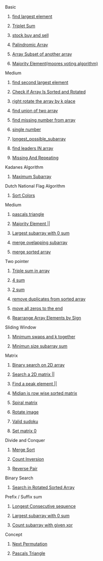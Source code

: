 Basic

1. [find largest element ](https://www.geeksforgeeks.org/problems/largest-element-in-array4009/0?utm_source=youtube&utm_medium=collab_striver_ytdescription&utm_campaign=largest-element-in-array)

2. [Triplet Sum](https://www.geeksforgeeks.org/problems/triplet-sum-in-array-1587115621/1)

3. [stock buy and sell](https://leetcode.com/problems/best-time-to-buy-and-sell-stock/solutions/39038/kadane-s-algorithm-since-no-one-has-mentioned-about-this-so-far-in-case-if-interviewer-twists-the-input/)

4. [Palindromic Array](https://www.geeksforgeeks.org/problems/palindromic-array-1587115620/1)

5. [Array Subset of another array](https://www.geeksforgeeks.org/problems/array-subset-of-another-array2317/1)

6. [Majority Element(moores voting algorithm)](https://www.geeksforgeeks.org/problems/majority-element-1587115620/1)


Medium 

1. [find second largest element](https://www.geeksforgeeks.org/problems/second-largest3735/1?utm_source=youtube&utm_medium=collab_striver_ytdescription&utm_campaign=second-largest)

2. [Check if Array Is Sorted and Rotated](https://leetcode.com/problems/check-if-array-is-sorted-and-rotated/description/)

3. [right rotate the array by k place](https://leetcode.com/problems/rotate-array/submissions/1393304246/)

4. [find union of two array ](https://www.geeksforgeeks.org/problems/union-of-two-sorted-arrays-1587115621/1?utm_source=youtube&utm_medium=collab_striver_ytdescription&utm_campaign=union-of-two-sorted-arrays)

5. [find missing number from array](https://leetcode.com/problems/missing-number/)

6. [single number](https://leetcode.com/problems/single-number/)

7. [longest_possible_subarray](https://www.geeksforgeeks.org/problems/longest-sub-array-with-sum-k0809/1?utm_source=youtube&utm_medium=collab_striver_ytdescription&utm_campaign=longest-sub-array-with-sum-k)



9. [find leaders IN array](https://www.geeksforgeeks.org/problems/leaders-in-an-array-1587115620/1?utm_source=youtube&utm_medium=collab_striver_ytdescription&utm_campaign=leaders-in-an-array)

10. [Missing And Repeating](https://www.geeksforgeeks.org/problems/find-missing-and-repeating2512/1?utm_source=youtube&utm_medium=collab_striver_ytdescription&utm_campaign=find-missing-and-repeating)

Kadanes Algorithm

1. [Maximum Subarray](https://leetcode.com/problems/maximum-subarray/)

Dutch National Flag Algorithm

1. [Sort Colors](https://leetcode.com/problems/sort-colors/description/)

Medium

1. [pascals triangle](https://leetcode.com/problems/pascals-triangle/)

2. [Majority Element ||](https://leetcode.com/problems/majority-element-ii/submissions/1459470670/)

3. [Largest subarray with 0 sum](https://www.geeksforgeeks.org/problems/largest-subarray-with-0-sum/1?category%5B%5D=Hash&company%5B%5D=Amazon&page=1&query=category%5B%5DHashcompany%5B%5DAmazonpage1company%5B%5DAmazoncategory%5B%5DHash&utm_source=youtube&utm_medium=collab_striver_ytdescription&utm_campaign=largest-subarray-with-0-sum)

4. [merge ovelapping subarray](https://leetcode.com/problems/merge-intervals/)

5. [merge sorted array](https://leetcode.com/problems/merge-sorted-array/)

Two pointer 

1. [Triple sum in array](https://www.geeksforgeeks.org/problems/triplet-sum-in-array-1587115621/1)

2. [4 sum](https://leetcode.com/problems/4sum/submissions/1463575191/)

3. [2 sum](https://leetcode.com/problems/two-sum/)

4. [remove duplicates from sorted array](https://leetcode.com/problems/remove-duplicates-from-sorted-array/description/)

6. [move all zeros to the end](https://leetcode.com/problems/move-zeroes/submissions/1395778272/)

7. [Rearrange Array Elements by Sign](https://leetcode.com/problems/rearrange-array-elements-by-sign/description/)




Sliding Window


<!--note: Think about sliding window if the question is form subarray-->

1. [Minimum swaps and k together](https://www.geeksforgeeks.org/problems/minimum-swaps-required-to-bring-all-elements-less-than-or-equal-to-k-together4847/1)

2. [Minimun size subarray sum](https://leetcode.com/problems/minimum-size-subarray-sum/description/)

Matrix

1. [Binary search on 2D array](https://leetcode.com/problems/search-a-2d-matrix/submissions/1676712240/)

2. [Search a 2D matrix ||](https://leetcode.com/problems/search-a-2d-matrix-ii/)

3. [Find a peak element ||](https://leetcode.com/problems/find-a-peak-element-ii/submissions/1678941453/)

4. [Midian is row wise sorted matrix](https://www.geeksforgeeks.org/problems/median-in-a-row-wise-sorted-matrix1527/1)

5. [Spiral matrix](https://leetcode.com/problems/spiral-matrix/?envType=problem-list-v2&envId=matrix)

6. [Rotate image](https://leetcode.com/problems/rotate-image/description/?envType=problem-list-v2&envId=matrix)

7. [Valid sudoku](https://leetcode.com/problems/valid-sudoku/?envType=problem-list-v2&envId=matrix)

8. [Set matrix 0](https://leetcode.com/problems/set-matrix-zeroes/description/?envType=problem-list-v2&envId=matrix)

Divide and Conquer

1. [Merge Sort]()

2. [Count Inversion](https://www.geeksforgeeks.org/problems/inversion-of-array-1587115620/1)

3. [Reverse Pair](https://leetcode.com/problems/reverse-pairs/)

Binary Search

 1. [Search in Rotated Sorted Array](https://leetcode.com/problems/search-in-rotated-sorted-array/submissions/1693333405/)

Prefix / Suffix sum

1. [Longest Consecutive sequence](https://leetcode.com/problems/longest-consecutive-sequence/submissions/1706651532/)

2. [Largest subarray with 0 sum](https://www.geeksforgeeks.org/problems/largest-subarray-with-0-sum/1)

3. [Count subarray with given xor](https://www.geeksforgeeks.org/problems/count-subarray-with-given-xor/1)

Concept

1. [Next Permutation](https://leetcode.com/problems/next-permutation/description/)

2. [Pascals Triangle](https://leetcode.com/problems/pascals-triangle/)


   




